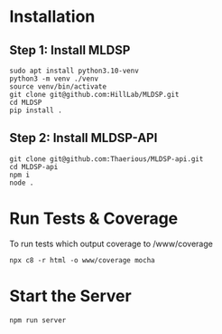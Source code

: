 # Installation
## Step 1: Install MLDSP
    sudo apt install python3.10-venv
    python3 -m venv ./venv
    source venv/bin/activate
    git clone git@github.com:HillLab/MLDSP.git
    cd MLDSP
    pip install .

## Step 2: Install MLDSP-API
    git clone git@github.com:Thaerious/MLDSP-api.git
    cd MLDSP-api
    npm i 
    node .

# Run Tests & Coverage
To run tests which output coverage to /www/coverage

    npx c8 -r html -o www/coverage mocha

# Start the Server
    npm run server

